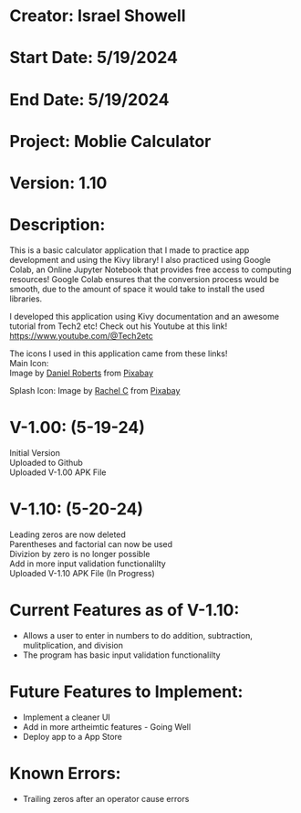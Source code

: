 # Creator: Israel Showell
# Start Date: 5/19/2024
# End Date: 5/19/2024
# Project: Moblie Calculator
# Version: 1.10

# Description:
This is a basic calculator application that I made to practice app development and using the Kivy library!
I also practiced using Google Colab, an Online Jupyter Notebook that provides free access to computing resources!
Google Colab ensures that the conversion process would be smooth, due to the amount of space it would take to install the used libraries.

I developed this application using Kivy documentation and an awesome tutorial from Tech2 etc!
Check out his Youtube at this link!
https://www.youtube.com/@Tech2etc

The icons I used in this application came from these links! <br>
Main Icon: <br>
Image by <a href="https://pixabay.com/users/blendertimer-9538909/?utm_source=link-attribution&utm_medium=referral&utm_campaign=image&utm_content=7832583">Daniel Roberts</a> from <a href="https://pixabay.com//?utm_source=link-attribution&utm_medium=referral&utm_campaign=image&utm_content=7832583">Pixabay</a>

Splash Icon:
Image by <a href="https://pixabay.com/users/caffeinesystem-1979991/?utm_source=link-attribution&utm_medium=referral&utm_campaign=image&utm_content=1555910">Rachel C</a> from <a href="https://pixabay.com//?utm_source=link-attribution&utm_medium=referral&utm_campaign=image&utm_content=1555910">Pixabay</a>


# V-1.00: (5-19-24)
Initial Version <br>
Uploaded to Github <br>
Uploaded V-1.00 APK File <br>

# V-1.10: (5-20-24)
Leading zeros are now deleted <br>
Parentheses and factorial can now be used <br>
Divizion by zero is no longer possible <br>
Add in more input validation functionalilty <br>
Uploaded V-1.10 APK File (In Progress) <br>


# Current Features as of V-1.10:
- Allows a user to enter in numbers to do addition, subtraction, mulitplication, and division
- The program has basic input validation functionalilty 


# Future Features to Implement:
- Implement a cleaner UI
- Add in more artheimtic features - Going Well
- Deploy app to a App Store

# Known Errors:
- Trailing zeros after an operator cause errors
